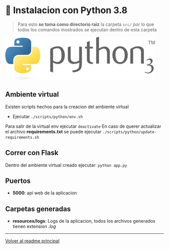 # :stars: Instalacion con Python 3.8

> Para esto **se toma como directorio raiz** la carpeta `src/` por lo que todos los
comandos mostrados se ejecutan dentro de esta carpeta

![alt text](img/python.png)

## Ambiente virtual

Existen scripts hechos para la creacion del ambiente virtual

* Ejecutar `./scripts/python/env.sh`

Para salir de la virtual env ejecutar `deactivate`
En caso de querer actualizar el archivo **requirements.txt** se puede ejecutar `./scripts/python/update-requirements.sh`

## Correr con Flask

Dentro del ambiente virtual creado ejecutar: `python app.py`

## Puertos

* **5000**: api web de la aplicacion

## Carpetas generadas

* **resources/logs**: Logs de la aplicacion, todos los archivos generados tienen extension *.log*

---

[Volver al readme principal](../README.md)